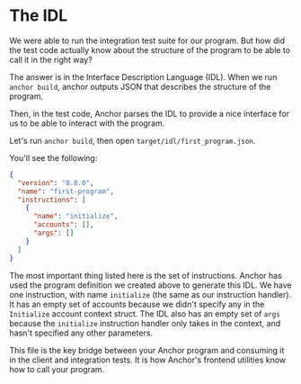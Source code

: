 # The IDL

We were able to run the integration test suite for our program. But how did the
test code actually know about the structure of the program to be able to call it
in the right way?

The answer is in the Interface Description Language (IDL). When we run
`anchor build`, anchor outputs JSON that describes the structure of the program.

Then, in the test code, Anchor parses the IDL to provide a nice interface for us
to be able to interact with the program.

Let's run `anchor build`, then open `target/idl/first_program.json`.

You'll see the following:

```json
{
  "version": "0.0.0",
  "name": "first-program",
  "instructions": [
    {
      "name": "initialize",
      "accounts": [],
      "args": []
    }
  ]
}
```

The most important thing listed here is the set of instructions. Anchor has used
the program definition we created above to generate this IDL. We have one
instruction, with name `initialize` (the same as our instruction handler). It
has an empty set of accounts because we didn't specify any in the `Initialize`
account context struct. The IDL also has an empty set of `args` because the
`initialize` instruction handler only takes in the context, and hasn't specified
any other parameters.

This file is the key bridge between your Anchor program and consuming it in the
client and integration tests. It is how Anchor's frontend utilities know how to
call your program.

